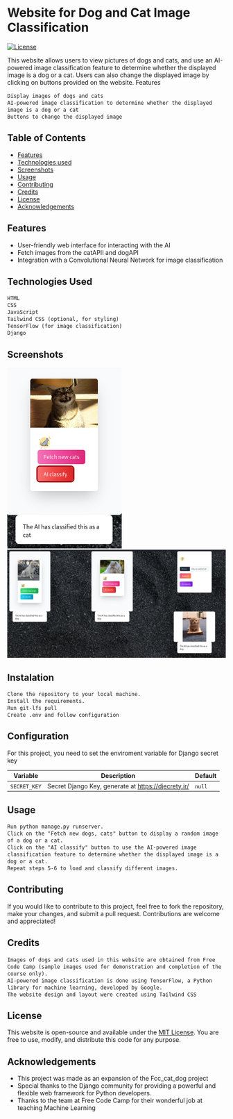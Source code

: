 # Website for Dog and Cat Image Classification

[![License](https://img.shields.io/badge/license-MIT-blue.svg)](LICENSE)

This website allows users to view pictures of dogs and cats, and use an AI-powered image classification feature to determine whether the displayed image is a dog or a cat. Users can also change the displayed image by clicking on buttons provided on the website.
Features

    Display images of dogs and cats
    AI-powered image classification to determine whether the displayed image is a dog or a cat
    Buttons to change the displayed image

## Table of Contents

- [Features](#features)
- [Technologies used](#technologies-used)
- [Screenshots](#screenshots)
- [Usage](#usage)
- [Contributing](#contributing)
- [Credits](#Credits)
- [License](#license)
- [Acknowledgements](#acknowledgements)

## Features

- User-friendly web interface for interacting with the AI
- Fetch images from the catAPII and dogAPI
- Integration with a Convolutional Neural Network for image classification

## Technologies Used

    HTML
    CSS
    JavaScript
    Tailwind CSS (optional, for styling)
    TensorFlow (for image classification)
    Django

## Screenshots

![Screenshot screenshot](001.png)
![Screenshot screenshot](002.png)



## Instalation

    Clone the repository to your local machine.
    Install the requirements.
    Run git-lfs pull
    Create .env and follow configuration

## Configuration

For this project, you need to set the enviroment variable for Django secret key

| Variable      | Description                  | Default     |
| ------------- | ---------------------------- | ----------- |
| `SECRET_KEY`  | Secret Django Key, generate at  https://djecrety.ir/    | `null`   |

## Usage
    Run python manage.py runserver.
    Click on the "Fetch new dogs, cats" button to display a random image of a dog or a cat.
    Click on the "AI classify" button to use the AI-powered image classification feature to determine whether the displayed image is a dog or a cat.
    Repeat steps 5-6 to load and classify different images.



## Contributing

If you would like to contribute to this project, feel free to fork the repository, make your changes, and submit a pull request. Contributions are welcome and appreciated!

## Credits

    Images of dogs and cats used in this website are obtained from Free Code Camp (sample images used for demonstration and completion of the course only).
    AI-powered image classification is done using TensorFlow, a Python library for machine learning, developed by Google.
    The website design and layout were created using Tailwind CSS

## License

This website is open-source and available under the [MIT License](LICENSE). You are free to use, modify, and distribute this code for any purpose.

## Acknowledgements

- This project was made as an expansion of the Fcc_cat_dog project
- Special thanks to the Django community for providing a powerful and flexible web framework for Python developers.
- Thanks to the team at Free Code Camp for their wonderful job at teaching Machine Learning